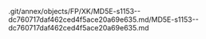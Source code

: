 .git/annex/objects/FP/XK/MD5E-s1153--dc760717daf462ced4f5ace20a69e635.md/MD5E-s1153--dc760717daf462ced4f5ace20a69e635.md
